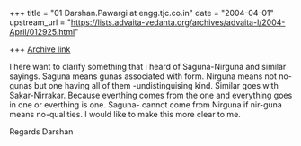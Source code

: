 +++
title = "01 Darshan.Pawargi at engg.tjc.co.in"
date = "2004-04-01"
upstream_url = "https://lists.advaita-vedanta.org/archives/advaita-l/2004-April/012925.html"

+++
[Archive link](https://lists.advaita-vedanta.org/archives/advaita-l/2004-April/012925.html)





I here want to clarify something that i heard of Saguna-Nirguna and similar
sayings.
Saguna means gunas associated with form.
Nirguna means not no-gunas but one having all of them -undistinguising
kind.
Similar goes with Sakar-Nirrakar.
Because everthing comes from the one and everything goes in one or
everthing is one. Saguna- cannot come from Nirguna if nir-guna means
no-qualities.
I would like to make this more clear to me.

Regards
Darshan


